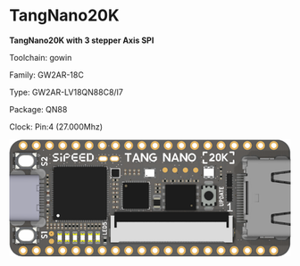 # TangNano20K
**TangNano20K with 3 stepper Axis SPI**

Toolchain: gowin

Family: GW2AR-18C

Type: GW2AR-LV18QN88C8/I7

Package: QN88

Clock: Pin:4 (27.000Mhz)

![board.png](board.png)

